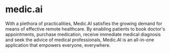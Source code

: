 # medic.ai
With a plethora of practicalities, Medic.AI satisfies the growing demand for means of effective remote healthcare. By enabling patients to book doctor's appointments, purchase medication, receive immediate medical diagnosis and seek the advice of medical professionals, Medic.AI is an all-in-one application that empowers everyone, everywhere.
